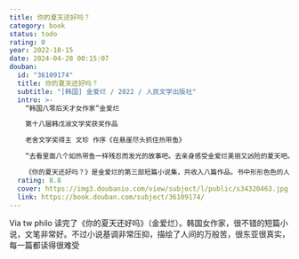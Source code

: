 ```yaml
---
title: 你的夏天还好吗？
category: book
status: todo
rating: 0
year: 2022-10-15
date: 2024-04-28 00:15:07
douban:
  id: "36109174"
  title: 你的夏天还好吗？
  subtitle: "[韩国] 金爱烂 / 2022 / 人民文学出版社"
  intro: >-
    “韩国八零后天才女作家”金爱烂

    第十八届韩戊淑文学奖获奖作品

    老舍文学奖得主 文珍 作序《在悬崖尽头抓住热带鱼》

    “去看里面八个如热带鱼一样残忍而发光的故事吧。去亲身感受金爱烂美丽又凶险的夏天吧。——如果可以的话，尽可能多读几遍。”

    《你的夏天还好吗？》是金爱烂的第三部短篇小说集，共收入八篇作品。书中形形色色的人物大多面临绝境，赤裸裸地暴露在现实之中，却试图寻找渺茫的希望。尤其值得一提的是，其中五篇作品聚焦于三十岁左右的年轻女性，细腻地描摹了她们在爱情、友情、婚姻、工作等方面的心理状态，或许会激起中国女性读者的共鸣。作为韩国文坛最有代表性的女作家，金爱烂赢得了大量读者的喜爱，很大程度上归功于作品主人公的力量。
  rating: 8.8
  cover: https://img3.doubanio.com/view/subject/l/public/s34320463.jpg
  link: https://book.douban.com/subject/36109174/
---
```


Via tw philo 读完了《你的夏天还好吗》（金爱烂）。韩国女作家，很不错的短篇小说，文笔非常好。不过小说基调非常压抑，描绘了人间的万般苦，很东亚很真实，每一篇都读得很难受
